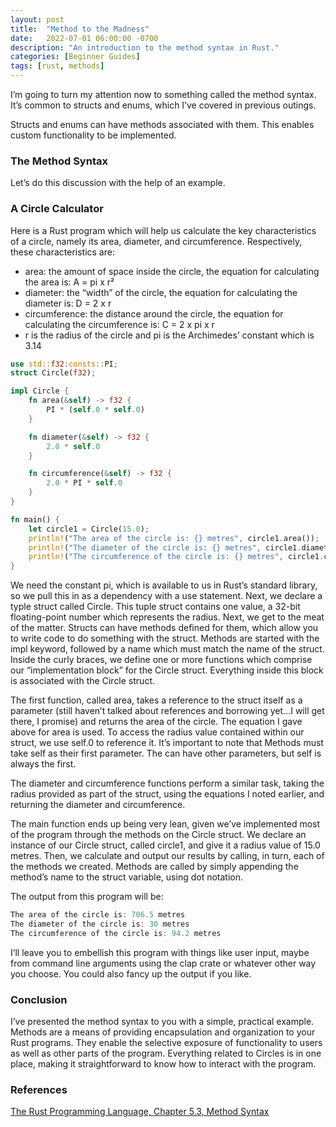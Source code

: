 ```yaml
---
layout: post
title:  "Method to the Madness"
date:   2022-07-01 06:00:00 -0700
description: "An introduction to the method syntax in Rust."
categories: [Beginner Guides]
tags: [rust, methods]
---
```


I’m going to turn my attention now to something called the method syntax. It’s common to structs and enums, which I’ve covered in previous outings.

Structs and enums can have methods associated with them. This enables custom functionality to be implemented.

<!--more-->

### The Method Syntax

Let’s do this discussion with the help of an example.

### A Circle Calculator

Here is a Rust program which will help us calculate the key characteristics of a circle, namely its area, diameter, and circumference. Respectively, these characteristics are:

- area: the amount of space inside the circle, the equation for calculating the area is: A = pi x r²
- diameter: the “width” of the circle, the equation for calculating the diameter is: D = 2 x r
- circumference: the distance around the circle, the equation for calculating the circumference is: C = 2 x pi x r
- r is the radius of the circle and pi is the Archimedes’ constant which is 3.14

```rust
use std::f32:consts::PI;
struct Circle(f32);

impl Circle {
	fn area(&self) -> f32 {
		PI * (self.0 * self.0)
	}

	fn diameter(&self) -> f32 {
		2.0 * self.0
	}

	fn circumference(&self) -> f32 {
		2.0 * PI * self.0
	}
}

fn main() {
	let circle1 = Circle(15.0);
	println!("The area of the circle is: {} metres", circle1.area());
	println!("The diameter of the circle is: {} metres", circle1.diameter());
	println!("The circumference of the circle is: {} metres", circle1.circumference());
}
```

We need the constant pi, which is available to us in Rust’s standard library, so we pull this in as a dependency with a use statement. Next, we declare a typle struct called Circle. This tuple struct contains one value, a 32-bit floating-point number which represents the radius. Next, we get to the meat of the matter. Structs can have methods defined for them, which allow you to write code to do something with the struct. Methods are started with the impl keyword, followed by a name which must match the name of the struct. Inside the curly braces, we define one or more functions which comprise our “implementation block” for the Circle struct. Everything inside this block is associated with the Circle struct.

The first function, called area, takes a reference to the struct itself as a parameter (still haven’t talked about references and borrowing yet…I will get there, I promise) and returns the area of the circle. The equation I gave above for area is used. To access the radius value contained within our struct, we use self.0 to reference it. It’s important to note that Methods must take self as their first parameter. The can have other parameters, but self is always the first.

The diameter and circumference functions perform a similar task, taking the radius provided as part of the struct, using the equations I noted earlier, and returning the diameter and circumference.

The main function ends up being very lean, given we’ve implemented most of the program through the methods on the Circle struct. We declare an instance of our Circle struct, called circle1, and give it a radius value of 15.0 metres. Then, we calculate and output our results by calling, in turn, each of the methods we created. Methods are called by simply appending the method’s name to the struct variable, using dot notation.

The output from this program will be:

```rust
The area of the circle is: 706.5 metres
The diameter of the circle is: 30 metres
The circumference of the circle is: 94.2 metres
```

I’ll leave you to embellish this program with things like user input, maybe from command line arguments using the clap crate or whatever other way you choose. You could also fancy up the output if you like.

### Conclusion

I’ve presented the method syntax to you with a simple, practical example. Methods are a means of providing encapsulation and organization to your Rust programs. They enable the selective exposure of functionality to users as well as other parts of the program. Everything related to Circles is in one place, making it straightforward to know how to interact with the program.

### References

[The Rust Programming Language, Chapter 5.3, Method Syntax](https://doc.rust-lang.org/book/ch05-03-method-syntax.html)
